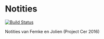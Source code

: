 # Notities

[![Build Status](https://travis-ci.org/JolienGay/Notities.svg?branch=master)](https://travis-ci.org/JolienGay/Notities)

Notities van Femke en Jolien (Project Cer 2016)
